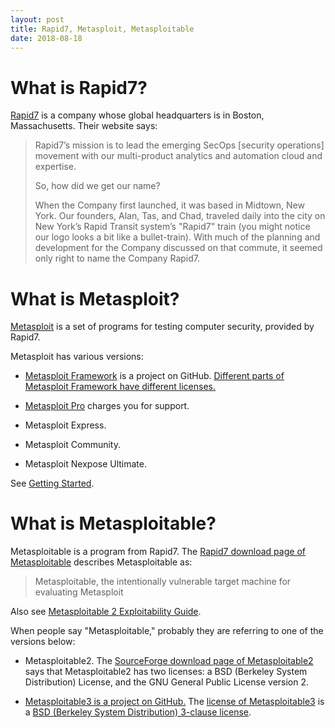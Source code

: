```yaml
---
layout: post
title: Rapid7, Metasploit, Metasploitable
date: 2018-08-18
---
```


# What is Rapid7?

[Rapid7](https://www.rapid7.com/) is a company whose global headquarters is in Boston, Massachusetts. Their website says:

> Rapid7’s mission is to lead the emerging SecOps [security operations] movement with our multi-product analytics and automation cloud and expertise.
>
> So, how did we get our name?
>
> When the Company first launched, it was based in Midtown, New York. Our founders, Alan, Tas, and Chad, traveled daily into the city on New York’s Rapid Transit system’s "Rapid7" train (you might notice our logo looks a bit like a bullet-train). With much of the planning and development for the Company discussed on that commute, it seemed only right to name the Company Rapid7.

# What is Metasploit?

[Metasploit](https://www.metasploit.com/) is a set of programs for testing computer security, provided by Rapid7.

Metasploit has various versions:

* [Metasploit Framework](https://github.com/rapid7/metasploit-framework) is a project on GitHub. [Different parts of Metasploit Framework have different licenses.](https://github.com/rapid7/metasploit-framework/blob/master/LICENSE)

* [Metasploit Pro](https://www.rapid7.com/products/metasploit/download/pro/) charges you for support.

* Metasploit Express.

* Metasploit Community.

* Metasploit Nexpose Ultimate.

See [Getting Started](https://metasploit.help.rapid7.com/docs).

# What is Metasploitable?

Metasploitable is a program from Rapid7. The [Rapid7 download page of Metasploitable](https://information.rapid7.com/download-metasploitable-2017.html) describes Metasploitable as:

> Metasploitable, the intentionally vulnerable target machine for evaluating Metasploit

Also see [Metasploitable 2 Exploitability Guide](https://metasploit.help.rapid7.com/docs/metasploitable-2-exploitability-guide).

When people say "Metasploitable," probably they are referring to one of the versions below:

* Metasploitable2. The [SourceForge download page of Metasploitable2](https://sourceforge.net/projects/metasploitable/) says that Metasploitable2 has two licenses: a BSD (Berkeley System Distribution) License, and the GNU General Public License version 2.

* [Metasploitable3 is a project on GitHub.](https://github.com/rapid7/metasploitable3) The [license of Metasploitable3](https://github.com/rapid7/metasploitable3/blob/master/LICENSE) is a [BSD (Berkeley System Distribution) 3-clause license](https://opensource.org/licenses/BSD-3-Clause).
